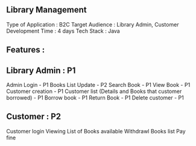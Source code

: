 Library Management
------------------

Type of Application : B2C
Target Audience : Library Admin, Customer
Development Time : 4 days
Tech Stack : Java

Features : 
----------

Library Admin : P1
------------------

Admin Login -  P1
Books List Update - P2
Search Book - P1
View Book - P1
Customer creation - P1
Customer list (Details and Books that customer borrowed) - P1
Borrow book - P1 
Return Book - P1
Delete customer - P1

Customer  : P2
--------------

Customer login 
Viewing List of Books available
Withdrawl Books list 
Pay fine 

